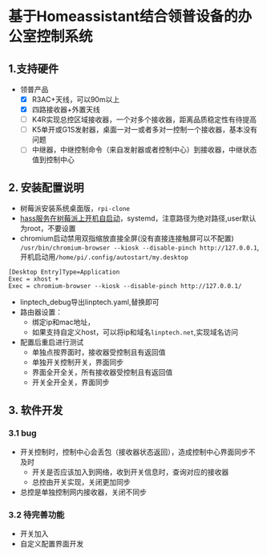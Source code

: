 # 基于Homeassistant结合领普设备的办公室控制系统

## 1.支持硬件

- 领普产品
  - [x] R3AC+天线，可以90m以上
  - [x] 四路接收器+外置天线
  - [ ] K4R实现总控区域接收器，一个对多个接收器，距离品质稳定性有待提高
  - [ ] K5单开或G1S发射器，桌面一对一或者多对一控制一个接收器，基本没有问题
  - [ ] 中继器，中继控制命令（来自发射器或者控制中心）到接收器，中继状态值到控制中心

## 2. 安装配置说明

- 树莓派安装系统桌面版，`rpi-clone`
- [hass服务在树莓派上开机自启动](https://www.home-assistant.io/docs/autostart/systemd/)，systemd，注意路径为绝对路径,user默认为root，不要设置
- chromium启动禁用双指缩放直接全屏(没有直接连接触屏可以不配置) `/usr/bin/chromium-browser --kiosk --disable-pinch http://127.0.0.1`,开机启动用`/home/pi/.config/autostart/my.desktop`

```sehll
[Desktop Entry]Type=Application
Exec = xhost +
Exec = chromium-browser --kiosk --disable-pinch http://127.0.0.1/
```

- linptech_debug导出linptech.yaml,替换即可
- 路由器设置：
  - 绑定ip和mac地址，
  - 如果支持自定义host，可以将ip和域名`linptech.net`,实现域名访问
- 配置后重启进行测试
  - 单独点按界面时，接收器受控制且有返回值
  - 单独开关控制开关，界面同步
  - 界面全开全关，所有接收器受控制且有返回值
  - 开关全开全关，界面同步

## 3. 软件开发

### 3.1 bug

- 开关控制时，控制中心会丢包（接收器状态返回），造成控制中心界面同步不及时
  - 开关是否应该加入到网络，收到开关信息时，查询对应的接收器
  - 总控由开关实现，关闭更加同步
- 总控是单独控制网内接收器，关闭不同步

### 3.2 待完善功能

- 开关加入
- 自定义配置界面开发